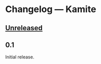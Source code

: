 # Changelog — Kamite

## [Unreleased]

## 0.1

Initial release.

[Unreleased]: https://github.com/fauu/Kamite/compare/v0.1...HEAD
[0.1]: https://github.com/fauu/Kamite/releases/tag/v0.1
